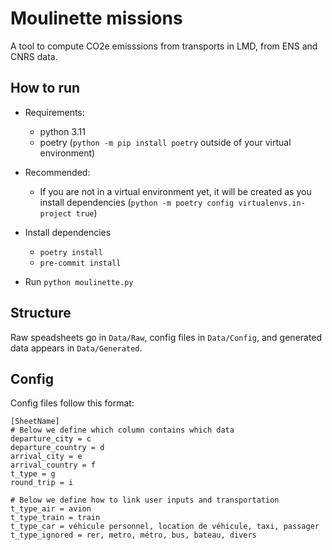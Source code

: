 # Moulinette missions

A tool to compute CO2e emisssions from transports in LMD, from ENS and CNRS data.

## How to run

* Requirements:
    * python 3.11
    * poetry (`python -m pip install poetry` outside of your virtual environment)
* Recommended:
    * If you are not in a virtual environment yet, it will be created as you install dependencies (`python -m poetry config virtualenvs.in-project true`)

* Install dependencies
  * `poetry install`
  * `pre-commit install`

* Run `python moulinette.py`

## Structure

Raw speadsheets go in `Data/Raw`, config files in `Data/Config`, and generated data appears in `Data/Generated`.

## Config

Config files follow this format:

```
[SheetName]
# Below we define which column contains which data
departure_city = c
departure_country = d
arrival_city = e
arrival_country = f
t_type = g
round_trip = i

# Below we define how to link user inputs and transportation
t_type_air = avion
t_type_train = train
t_type_car = véhicule personnel, location de véhicule, taxi, passager
t_type_ignored = rer, metro, métro, bus, bateau, divers
```
